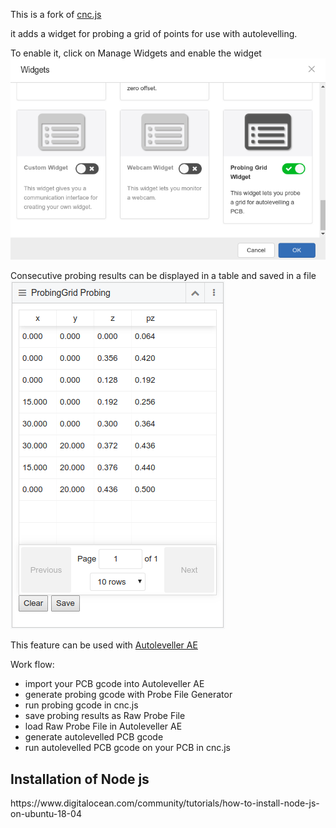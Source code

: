 This is a fork of 
[cnc.js](https://github.com/cncjs/cncjs)

it adds a widget for probing a grid of points for use with autolevelling.

To enable it, click on Manage Widgets and enable the widget
![Manage Widgets](https://github.com/atmelino/cncjs/blob/master/githubimages/widgetManager.png)

Consecutive probing results can be displayed in a table and saved in a file
<br>
![probing grid](https://github.com/atmelino/cncjs/blob/master/githubimages/probingWidget.png)

This feature can be used with 
[Autoleveller AE](https://www.autoleveller.co.uk/autoleveller-ae-quick-start-guide/)

Work flow:

<ul>
  <li>import your PCB gcode into Autoleveller AE</li>
  <li>generate probing gcode with Probe File Generator</li>
  <li>run probing gcode in cnc.js</li>
  <li>save probing results as Raw Probe File</li>
  <li>load Raw Probe File in Autoleveller AE</li>
  <li>generate autolevelled PCB gcode</li>
  <li>run autolevelled PCB gcode on your PCB in cnc.js</li>
</ul>



<h2>Installation of Node js</h2>
https://www.digitalocean.com/community/tutorials/how-to-install-node-js-on-ubuntu-18-04
